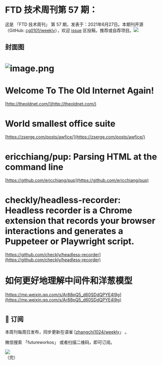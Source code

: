 # FTD 技术周刊第 57 期：
这是 「FTD 技术周刊」 第 57 期，发表于：2021年6月27日。本期刊开源（GitHub: [cg0101/weekly](https://github.com/cg0101/weekly)），欢迎 [issue](https://github.com/cg0101/weekly/issues) 区投稿，推荐或自荐项目。![](https://visitor-badge.glitch.me/badge?page_id=cg0101.weekly) <a href="https://www.linkedin.com/in/%E9%A9%B0-%E5%BC%A0-60669710a/">
        </a>
## 封面图


# ![image.png](https://cdn.nlark.com/yuque/0/2020/png/132503/1605580669186-db887acb-6f05-49dc-8d8d-ab2deff07044.png#height=720&id=Zv6RC&margin=%5Bobject%20Object%5D&name=image.png&originHeight=720&originWidth=1080&originalType=binary&size=1622409&status=done&style=none&width=1080)
# Welcome To The Old Internet Again!
[http://theoldnet.com/](http://theoldnet.com/)
# World smallest office suite
[https://zserge.com/posts/awfice/](https://zserge.com/posts/awfice/)
# ericchiang/pup: Parsing HTML at the command line
[https://github.com/ericchiang/pup](https://github.com/ericchiang/pup)
# checkly/headless-recorder: Headless recorder is a Chrome extension that records your browser interactions and generates a Puppeteer or Playwright script.
[https://github.com/checkly/headless-recorder](https://github.com/checkly/headless-recorder)
# 如何更好地理解中间件和洋葱模型
[https://mp.weixin.qq.com/s/Ar88pQ5_d60SDdQPYE4I9g](https://mp.weixin.qq.com/s/Ar88pQ5_d60SDdQPYE4I9g)
# 



## 📅 订阅
本周刊每周日发布，同步更新在语雀 [[zhangchi1024/weekly](https://www.yuque.com/zhangchi1024/weekly)」 。


微信搜索 「futureworkos」 或者扫描二维码，即可订阅。
<div align="left"> <img src="https://cdn.nlark.com/yuque/0/2021/jpeg/132503/1640750963398-e8538e9e-6b96-46f7-abff-c93b56bdd377.jpeg?x-oss-process=image%2Fwatermark%2Ctype_d3F5LW1pY3JvaGVp%2Csize_36%2Ctext_5byg6amw%2Ccolor_FFFFFF%2Cshadow_50%2Ct_80%2Cg_se%2Cx_10%2Cy_10%2Fresize%2Cw_426%2Climit_0" ></div>
    （完）